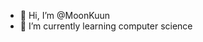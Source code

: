 - 👋 Hi, I’m @MoonKuun
- 🌱 I’m currently learning computer science

<!---
MoonKuun/MoonKuun is a ✨ special ✨ repository because its `README.md` (this file) appears on your GitHub profile.
You can click the Preview link to take a look at your changes.
--->
